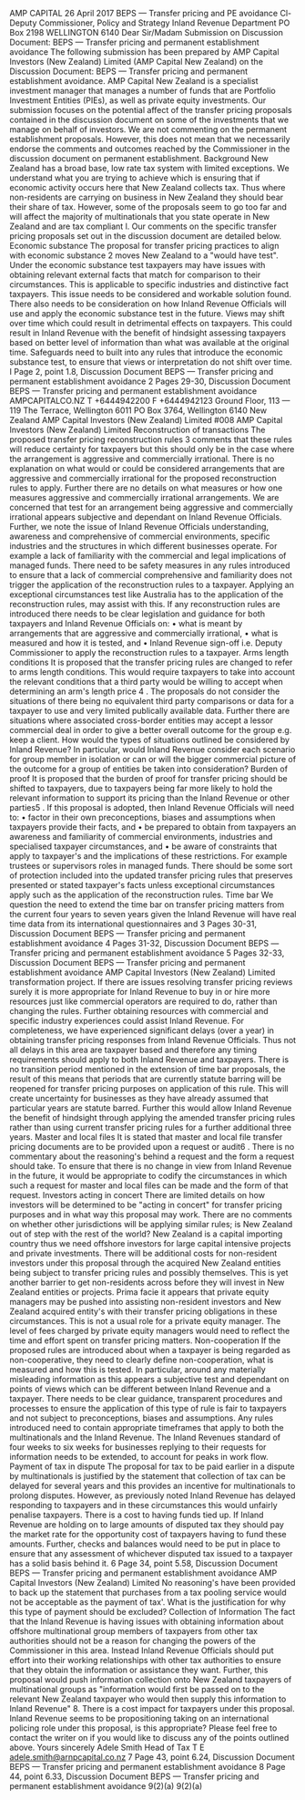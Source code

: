AMP CAPITAL 26 April 2017 BEPS — Transfer pricing and PE avoidance Cl- Deputy Commissioner, Policy and Strategy Inland Revenue Department PO Box 2198 WELLINGTON 6140 Dear Sir/Madam Submission on Discussion Document: BEPS — Transfer pricing and permanent establishment avoidance The following submission has been prepared by AMP Capital Investors (New Zealand) Limited (AMP Capital New Zealand) on the Discussion Document: BEPS — Transfer pricing and permanent establishment avoidance. AMP Capital New Zealand is a specialist investment manager that manages a number of funds that are Portfolio Investment Entities (PIEs), as well as private equity investments. Our submission focuses on the potential affect of the transfer pricing proposals contained in the discussion document on some of the investments that we manage on behalf of investors. We are not commenting on the permanent establishment proposals. However, this does not mean that we necessarily endorse the comments and outcomes reached by the Commissioner in the discussion document on permanent establishment. Background New Zealand has a broad base, low rate tax system with limited exceptions. We understand what you are trying to achieve which is ensuring that if economic activity occurs here that New Zealand collects tax. Thus where non-residents are carrying on business in New Zealand they should bear their share of tax. However, some of the proposals seem to go too far and will affect the majority of multinationals that you state operate in New Zealand and are tax compliant l. Our comments on the specific transfer pricing proposals set out in the discussion document are detailed below. Economic substance The proposal for transfer pricing practices to align with economic substance 2 moves New Zealand to a "would have test". Under the economic substance test taxpayers may have issues with obtaining relevant external facts that match for comparison to their circumstances. This is applicable to specific industries and distinctive fact taxpayers. This issue needs to be considered and workable solution found. There also needs to be consideration on how Inland Revenue Officials will use and apply the economic substance test in the future. Views may shift over time which could result in detrimental effects on taxpayers. This could result in Inland Revenue with the benefit of hindsight assessing taxpayers based on better level of information than what was available at the original time. Safeguards need to built into any rules that introduce the economic substance test, to ensure that views or interpretation do not shift over time. I Page 2, point 1.8, Discussion Document BEPS — Transfer pricing and permanent establishment avoidance 2 Pages 29-30, Discussion Document BEPS — Transfer pricing and permanent establishment avoidance AMPCAPITALCO.NZ T +6444942200 F +6444942123 Ground Floor, 113 — 119 The Terrace, Wellington 6011 PO Box 3764, Wellington 6140 New Zealand AMP Capital Investors (New Zealand) Limited #008 AMP Capital Investors (New Zealand) Limited Reconstruction of transactions The proposed transfer pricing reconstruction rules 3 comments that these rules will reduce certainty for taxpayers but this should only be in the case where the arrangement is aggressive and commercially irrational. There is no explanation on what would or could be considered arrangements that are aggressive and commercially irrational for the proposed reconstruction rules to apply. Further there are no details on what measures or how one measures aggressive and commercially irrational arrangements. We are concerned that test for an arrangement being aggressive and commercially irrational appears subjective and dependant on Inland Revenue Officials. Further, we note the issue of Inland Revenue Officials understanding, awareness and comprehensive of commercial environments, specific industries and the structures in which different businesses operate. For example a lack of familiarity with the commercial and legal implications of managed funds. There need to be safety measures in any rules introduced to ensure that a lack of commercial comprehensive and familiarity does not trigger the application of the reconstruction rules to a taxpayer. Applying an exceptional circumstances test like Australia has to the application of the reconstruction rules, may assist with this. If any reconstruction rules are introduced there needs to be clear legislation and guidance for both taxpayers and Inland Revenue Officials on: • what is meant by arrangements that are aggressive and commercially irrational, • what is measured and how it is tested, and • Inland Revenue sign-off i.e. Deputy Commissioner to apply the reconstruction rules to a taxpayer. Arms length conditions It is proposed that the transfer pricing rules are changed to refer to arms length conditions. This would require taxpayers to take into account the relevant conditions that a third party would be willing to accept when determining an arm's length price 4 . The proposals do not consider the situations of there being no equivalent third party comparisons or data for a taxpayer to use and very limited publically available data. Further there are situations where associated cross-border entities may accept a lessor commercial deal in order to give a better overall outcome for the group e.g. keep a client. How would the types of situations outlined be considered by Inland Revenue? In particular, would Inland Revenue consider each scenario for group member in isolation or can or will the bigger commercial picture of the outcome for a group of entities be taken into consideration? Burden of proof It is proposed that the burden of proof for transfer pricing should be shifted to taxpayers, due to taxpayers being far more likely to hold the relevant information to support its pricing than the Inland Revenue or other parties5 . If this proposal is adopted, then Inland Revenue Officials will need to: • factor in their own preconceptions, biases and assumptions when taxpayers provide their facts, and • be prepared to obtain from taxpayers an awareness and familiarity of commercial environments, industries and specialised taxpayer circumstances, and • be aware of constraints that apply to taxpayer's and the implications of these restrictions. For example trustees or supervisors roles in managed funds. There should be some sort of protection included into the updated transfer pricing rules that preserves presented or stated taxpayer's facts unless exceptional circumstances apply such as the application of the reconstruction rules. Time bar We question the need to extend the time bar on transfer pricing matters from the current four years to seven years given the Inland Revenue will have real time data from its international questionnaires and 3 Pages 30-31, Discussion Document BEPS — Transfer pricing and permanent establishment avoidance 4 Pages 31-32, Discussion Document BEPS —Transfer pricing and permanent establishment avoidance 5 Pages 32-33, Discussion Document BEPS — Transfer pricing and permanent establishment avoidance AMP Capital Investors (New Zealand) Limited transformation project. If there are issues resolving transfer pricing reviews surely it is more appropriate for Inland Revenue to buy in or hire more resources just like commercial operators are required to do, rather than changing the rules. Further obtaining resources with commercial and specific industry experiences could assist Inland Revenue. For completeness, we have experienced significant delays (over a year) in obtaining transfer pricing responses from Inland Revenue Officials. Thus not all delays in this area are taxpayer based and therefore any timing requirements should apply to both Inland Revenue and taxpayers. There is no transition period mentioned in the extension of time bar proposals, the result of this means that periods that are currently statute barring will be reopened for transfer pricing purposes on application of this rule. This will create uncertainty for businesses as they have already assumed that particular years are statute barred. Further this would allow Inland Revenue the benefit of hindsight through applying the amended transfer pricing rules rather than using current transfer pricing rules for a further additional three years. Master and local files It is stated that master and local file transfer pricing documents are to be provided upon a request or audit6 . There is no commentary about the reasoning's behind a request and the form a request should take. To ensure that there is no change in view from Inland Revenue in the future, it would be appropriate to codify the circumstances in which such a request for master and local files can be made and the form of that request. Investors acting in concert There are limited details on how investors will be determined to be "acting in concert" for transfer pricing purposes and in what way this proposal may work. There are no comments on whether other jurisdictions will be applying similar rules; is New Zealand out of step with the rest of the world? New Zealand is a capital importing country thus we need offshore investors for large capital intensive projects and private investments. There will be additional costs for non-resident investors under this proposal through the acquired New Zealand entities being subject to transfer pricing rules and possibly themselves. This is yet another barrier to get non-residents across before they will invest in New Zealand entities or projects. Prima facie it appears that private equity managers may be pushed into assisting non-resident investors and New Zealand acquired entity's with their transfer pricing obligations in these circumstances. This is not a usual role for a private equity manager. The level of fees charged by private equity managers would need to reflect the time and effort spent on transfer pricing matters. Non-cooperation If the proposed rules are introduced about when a taxpayer is being regarded as non-cooperative, they need to clearly define non-cooperation, what is measured and how this is tested. In particular, around any materially misleading information as this appears a subjective test and dependant on points of views which can be different between Inland Revenue and a taxpayer. There needs to be clear guidance, transparent procedures and processes to ensure the application of this type of rule is fair to taxpayers and not subject to preconceptions, biases and assumptions. Any rules introduced need to contain appropriate timeframes that apply to both the multinationals and the Inland Revenue. The Inland Revenues standard of four weeks to six weeks for businesses replying to their requests for information needs to be extended, to account for peaks in work flow. Payment of tax in dispute The proposal for tax to be paid earlier in a dispute by multinationals is justified by the statement that collection of tax can be delayed for several years and this provides an incentive for multinationals to prolong disputes. However, as previously noted Inland Revenue has delayed responding to taxpayers and in these circumstances this would unfairly penalise taxpayers. There is a cost to having funds tied up. If Inland Revenue are holding on to large amounts of disputed tax they should pay the market rate for the opportunity cost of taxpayers having to fund these amounts. Further, checks and balances would need to be put in place to ensure that any assessment of whichever disputed tax issued to a taxpayer has a solid basis behind it. 6 Page 34, point 5.58, Discussion Document BEPS — Transfer pricing and permanent establishment avoidance AMP Capital Investors (New Zealand) Limited No reasoning's have been provided to back up the statement that purchases from a tax pooling service would not be acceptable as the payment of tax'. What is the justification for why this type of payment should be excluded? Collection of Information The fact that the Inland Revenue is having issues with obtaining information about offshore multinational group members of taxpayers from other tax authorities should not be a reason for changing the powers of the Commissioner in this area. Instead Inland Revenue Officials should put effort into their working relationships with other tax authorities to ensure that they obtain the information or assistance they want. Further, this proposal would push information collection onto New Zealand taxpayers of multinational groups as "information would first be passed on to the relevant New Zealand taxpayer who would then supply this information to Inland Revenue" 8. There is a cost impact for taxpayers under this proposal. Inland Revenue seems to be propositioning taking on an international policing role under this proposal, is this appropriate? Please feel free to contact the writer on if you would like to discuss any of the points outlined above. Yours sincerely Adele Smith Head of Tax T E adele.smith@arnpcapital.co.nz 7 Page 43, point 6.24, Discussion Document BEPS — Transfer pricing and permanent establishment avoidance 8 Page 44, point 6.33, Discussion Document BEPS — Transfer pricing and permanent establishment avoidance 9(2)(a) 9(2)(a)